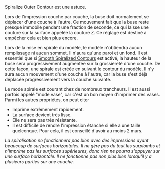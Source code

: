Spiralize Outer Contour est une astuce.

Lors de l'impression couche par couche, la buse doit normalement se déplacer d'une couche à l'autre. Ce mouvement fait que la buse reste presque immobile pendant une fraction de seconde, ce qui laisse une couture sur la surface appelée la couture Z. Ce réglage est destiné à empêcher cela et bien plus encore.

Lors de la mise en spirale du modèle, le modèle n'obtiendra aucun remplissage ni aucun sommet. Il n'aura qu'une paroi et un fond. Il est essentiel que si [Smooth Spiralized Contours](smooth_spiralized_contours.md) est activé, la hauteur de la buse sera progressivement augmentée sur la grossièreté d'une couche. De cette façon, une spirale est créée en suivant le contour du modèle. Il n'y aura aucun mouvement d'une couche à l'autre, car la buse s'est déjà déplacée progressivement vers la couche suivante. 

Le mode spirale est courant chez de nombreux trancheurs.  Il est aussi parfois appelé "mode vase", car c'est un bon moyen d'imprimer des vases.  Parmi les autres propriétés, on peut citer 
* Imprime extrêmement rapidement. 
* La surface devient très lisse. 
* Elle ne sera pas très résistante. 
* Il est difficile de rendre l'impression étanche si elle a une taille quelconque.  Pour cela, il est conseillé d'avoir au moins 2 murs. 

*La spiralisation ne fonctionnera pas bien avec des impressions ayant beaucoup de surfaces horizontales.  Il ne gère pas du tout les surplombs et n'imprime pas les surfaces supérieures, donc rien ne pourra s'appuyer sur une surface horizontale.  Il ne fonctionne pas non plus bien lorsqu'il y a plusieurs parties sur une couche.* 
